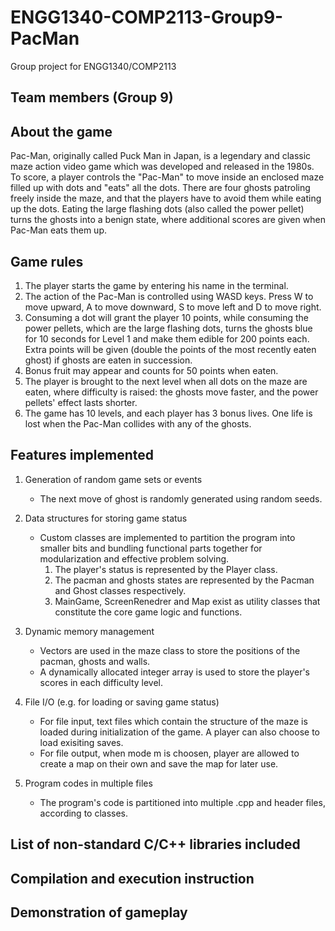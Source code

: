 # ENGG1340-COMP2113-Group9-PacMan
Group project for ENGG1340/COMP2113 

## Team members (Group 9)

## About the game

Pac-Man, originally called Puck Man in Japan, is a legendary and classic maze action video game which was developed and released in the 1980s. To score, a player controls the "Pac-Man" to move inside an enclosed maze filled up with dots and "eats" all the dots. There are four ghosts patroling freely inside the maze, and that the players have to avoid them while eating up the dots. Eating the large flashing dots (also called the power pellet) turns the ghosts into a benign state, where additional scores are given when Pac-Man eats them up.

## Game rules

1. The player starts the game by entering his name in the terminal.
2. The action of the Pac-Man is controlled using WASD keys. Press W to move upward, A to move downward, S to move left and D to move right.
3. Consuming a dot will grant the player 10 points, while consuming the power pellets, which are the large flashing dots, turns the ghosts blue for 10 seconds for Level 1 and make them edible for 200 points each. Extra points will be given (double the points of the most recently eaten ghost) if ghosts are eaten in succession.
4. Bonus fruit may appear and counts for 50 points when eaten.
5. The player is brought to the next level when all dots on the maze are eaten, where difficulty is raised: the ghosts move faster, and the power pellets' effect lasts shorter.
6. The game has 10 levels, and each player has 3 bonus lives. One life is lost when the Pac-Man collides with any of the ghosts.


## Features implemented
1.  Generation of random game sets or events
    * The next move of ghost is randomly generated using random seeds.

2.  Data structures for storing game status
    * Custom classes are implemented to partition the program into smaller bits and bundling functional parts together for modularization and effective problem solving.
        1. The player's status is represented by the Player class.
        2. The pacman and ghosts states are represented by the Pacman and Ghost classes respectively.
        3. MainGame, ScreenRenedrer and Map exist as utility classes that constitute the core game logic and functions.

3.  Dynamic memory management
    * Vectors are used in the maze class to store the positions of the pacman, ghosts and walls.
    * A dynamically allocated integer array is used to store the player's scores in each difficulty level.

4.  File I/O (e.g. for loading or saving game status)
    * For file input, text files which contain the structure of the maze is loaded during initialization of the game. A player can also choose to load exisiting saves.
    * For file output, when mode m is choosen, player are allowed to create a map on their own and save the map for later use. 

5.  Program codes in multiple files
    * The program's code is partitioned into multiple .cpp and header files, according to classes.

## List of non-standard C/C++ libraries included

## Compilation and execution instruction

## Demonstration of gameplay

